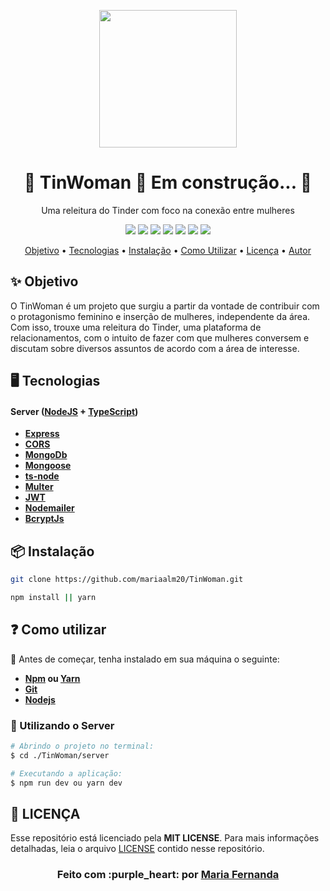
<p align="center">
    <img width="220" src="https://user-images.githubusercontent.com/50887367/88488332-f1e0af00-cf62-11ea-8216-4233521d79b1.png">
</p>

<h1 align="center">🚧  TinWoman 🚀 Em construção...  🚧</h1>

<div align="center">

Uma releitura do Tinder com foco na conexão entre mulheres

<img src = "https://img.shields.io/static/v1?label=license&message=MIT&color=<COLOR>&style=<STYLE>&logo=<LOGO>" /> 
<img src = "https://img.shields.io/static/v1?label=node&message=v12.18.2&color=blue&style=<STYLE>&logo=<LOGO>" /> 
<img src = "https://img.shields.io/static/v1?label=yarn&message=v1.22.4&color=blue&style=<STYLE>&logo=<LOGO>" />
<img src = "https://img.shields.io/static/v1?label=mobile&message=reactnative&color=7159c1&style=<STYLE>&logo=<LOGO>" />
<img src = "https://img.shields.io/static/v1?label=server&message=nodejs&color=7159c1&style=<STYLE>&logo=<LOGO>" />
<img src = "https://img.shields.io/static/v1?label=</>&message=Typescript&color=yellow&style=<STYLE>&logo=<LOGO>" />

<img src = "https://user-images.githubusercontent.com/50887367/88489176-26576980-cf69-11ea-8035-872ab5b3f060.png" />

<p align="center">
 <a href="#objetivo">Objetivo</a> •
 <a href="#tecnologias">Tecnologias</a> • 
 <a href="#intalac-ao">Instalação</a> • 
 <a href="#comoutilizar">Como Utilizar</a> • 
 <a href="#licenc-a">Licença</a> • 
 <a href="#autor">Autor</a>
</p>

</div>

## ✨ Objetivo
O TinWoman é um projeto que surgiu a partir da vontade de contribuir com o protagonismo feminino e inserção de mulheres, independente da área. Com isso, trouxe uma releitura do Tinder, uma plataforma de relacionamentos, com o intuito de fazer com que mulheres conversem e discutam sobre diversos assuntos de acordo com a área de interesse.


## 🖥 Tecnologias

#### **Server** ([NodeJS][node] + [TypeScript][typescript])

  - **[Express][express]**
  - **[CORS][cors]**
  - **[MongoDb][mongodb]**
  - **[Mongoose][mongoose]**
  - **[ts-node][tsnode]**
  - **[Multer][multer]**
  - **[JWT][jsonwebtoken]**
  - **[Nodemailer][nodemailer]**
  - **[BcryptJs][bcryptjs]**
 
 
 ## 📦 Instalação

```bash
git clone https://github.com/mariaalm20/TinWoman.git
```

```bash
npm install || yarn
```
  
## :question: Como utilizar

:red_circle:  Antes de começar, tenha instalado em sua máquina o seguinte:
- **[Npm][npm] ou [Yarn][yarn]**
- **[Git][git]**
- **[Nodejs][node]**


### 🔗 Utilizando o Server

```sh
# Abrindo o projeto no terminal:
$ cd ./TinWoman/server

# Executando a aplicação:
$ npm run dev ou yarn dev

```

## **:page_with_curl: LICENÇA**

Esse repositório está licenciado pela **MIT LICENSE**. Para mais informações detalhadas, leia o arquivo [LICENSE](./LICENSE) contido nesse repositório. 


<h3 align="center">
Feito com :purple_heart: por <a href="https://www.linkedin.com/in/maria-fernanda-almeida-oliveira-882944187/">Maria Fernanda</a>
<br><br>
</h3>
  
  
  <!-- Techs -->

[react]: https://reactjs.org/

[typescript]: https://www.typescriptlang.org/

[node]: https://nodejs.org/en/

[mongodb]: https://www.mongodb.com/

[vscode]: https://code.visualstudio.com/

[react_native]: http://www.reactnative.com/

[express]: https://expressjs.com/

[cors]: https://expressjs.com/en/resources/middleware/cors.html

[tsnode]: https://github.com/TypeStrong/ts-node

[insomnia]: https://insomnia.rest/

[axios]: https://github.com/axios/axios

[multer]: https://github.com/expressjs/multer

[yarn]: https://classic.yarnpkg.com/en/docs/install/#debian-stable

[npm]: https://www.npmjs.com/get-npm

[git]: https://git-scm.com/book/pt-br/v2/Come%C3%A7ando-Instalando-o-Git

[jsonwebtoken]: https://jwt.io/

[mongoose]: https://mongoosejs.com/

[nodemailer]: https://nodemailer.com/about/

[bcryptjs]: https://www.npmjs.com/package/bcryptjs



